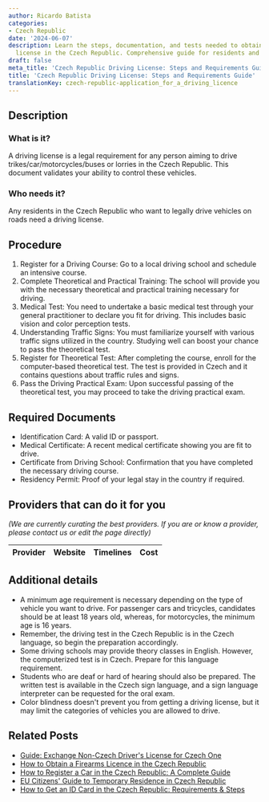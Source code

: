```yaml
---
author: Ricardo Batista
categories:
- Czech Republic
date: '2024-06-07'
description: Learn the steps, documentation, and tests needed to obtain a driving
  license in the Czech Republic. Comprehensive guide for residents and expats.
draft: false
meta_title: 'Czech Republic Driving License: Steps and Requirements Guide'
title: 'Czech Republic Driving License: Steps and Requirements Guide'
translationKey: czech-republic-application_for_a_driving_licence
---
```


## Description
### What is it?
A driving license is a legal requirement for any person aiming to drive trikes/car/motorcycles/buses or lorries in the Czech Republic. This document validates your ability to control these vehicles.

### Who needs it?
Any residents in the Czech Republic who want to legally drive vehicles on roads need a driving license.

## Procedure
1. Register for a Driving Course: Go to a local driving school and schedule an intensive course.
2. Complete Theoretical and Practical Training: The school will provide you with the necessary theoretical and practical training necessary for driving.
3. Medical Test: You need to undertake a basic medical test through your general practitioner to declare you fit for driving. This includes basic vision and color perception tests.
4. Understanding Traffic Signs: You must familiarize yourself with various traffic signs utilized in the country. Studying well can boost your chance to pass the theoretical test.
5. Register for Theoretical Test: After completing the course, enroll for the computer-based theoretical test. The test is provided in Czech and it contains questions about traffic rules and signs.
6.  Pass the Driving Practical Exam: Upon successful passing of the theoretical test, you may proceed to take the driving practical exam.

## Required Documents
- Identification Card: A valid ID or passport.
- Medical Certificate: A recent medical certificate showing you are fit to drive.
- Certificate from Driving School: Confirmation that you have completed the necessary driving course.
- Residency Permit: Proof of your legal stay in the country if required.
  
## Providers that can do it for you

_(We are currently curating the best providers. If you are or know a provider, please contact us or edit the page directly)_

| Provider        |     Website     |     Timelines    |       Cost      |
| :-------------: | :-------------: |  :-------------: | :-------------: |

## Additional details
- A minimum age requirement is necessary depending on the type of vehicle you want to drive. For passenger cars and tricycles, candidates should be at least 18 years old, whereas, for motorcycles, the minimum age is 16 years.
- Remember, the driving test in the Czech Republic is in the Czech language, so begin the preparation accordingly.
- Some driving schools may provide theory classes in English. However, the computerized test is in Czech. Prepare for this language requirement.
- Students who are deaf or hard of hearing should also be prepared. The written test is available in the Czech sign language, and a sign language interpreter can be requested for the oral exam.
- Color blindness doesn't prevent you from getting a driving license, but it may limit the categories of vehicles you are allowed to drive.


## Related Posts

- [Guide: Exchange Non-Czech Driver's License for Czech One](https://tramitit.com/guides/czech-republic/driving_licence_exchange/)
- [How to Obtain a Firearms Licence in the Czech Republic](https://tramitit.com/guides/czech-republic/application_for_a_firearms_licence/)
- [How to Register a Car in the Czech Republic: A Complete Guide](https://tramitit.com/guides/czech-republic/car_registration/)
- [EU Citizens' Guide to Temporary Residence in Czech Republic](https://tramitit.com/guides/czech-republic/residence_registration_for_eu_citizens/)
- [How to Get an ID Card in the Czech Republic: Requirements & Steps](https://tramitit.com/guides/czech-republic/application_for_issuing_an_id_card/)